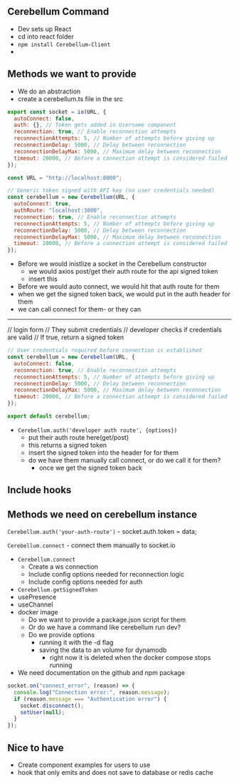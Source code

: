 ## Cerebellum Command

- Dev sets up React
- cd into react folder
- `npm install Cerebellum-Client`
-

## Methods we want to provide

- We do an abstraction
- create a cerebellum.ts file in the src

```javascript
export const socket = io(URL, {
  autoConnect: false,
  auth: {}, // Token gets added in Username component
  reconnection: true, // Enable reconnection attempts
  reconnectionAttempts: 5, // Number of attempts before giving up
  reconnectionDelay: 5000, // Delay between reconnection
  reconnectionDelayMax: 5000, // Maximum delay between reconnection
  timeout: 20000, // Before a connection attempt is considered failed
});
```

```javascript
const URL = "http://localhost:8000";

// Generic token signed with API key (no user credentials needed)
const cerebellum = new Cerebellum(URL, {
  autoConnect: true,
  authRoute: "localhost:3000",
  reconnection: true, // Enable reconnection attempts
  reconnectionAttempts: 5, // Number of attempts before giving up
  reconnectionDelay: 5000, // Delay between reconnection
  reconnectionDelayMax: 5000, // Maximum delay between reconnection
  timeout: 20000, // Before a connection attempt is considered failed
});
```

- Before we would inistlize a socket in the Cerebellum constructor
  - we would axios post/get their auth route for the api signed token
  - insert this
- Before we would auto connect, we would hit that auth route for them
- when we get the signed token back, we would put in the auth header for them
- we can call connect for them- or they can

---

// login form
// They submit credentials
// developer checks if credentials are valid
// If true, return a signed token

```javascript
// User credentials required before connection is established
const cerebellum = new Cerebellum(URL, {
  autoConnect: false,
  reconnection: true, // Enable reconnection attempts
  reconnectionAttempts: 5, // Number of attempts before giving up
  reconnectionDelay: 5000, // Delay between reconnection
  reconnectionDelayMax: 5000, // Maximum delay between reconnection
  timeout: 20000, // Before a connection attempt is considered failed
});

export default cerebellum;
```

- `Cerebellum.auth('developer auth route', {options})`
  - put their auth route here(get/post)
  - this returns a signed token
  - insert the signed token into the header for for them
  - do we have them manually call connect, or do we call it for them?
    - once we get the signed token back

## Include hooks

## Methods we need on cerebellum instance

`Cerebellum.auth('your-auth-route')` - socket.auth.token = data;

`Cerebellum.connect` - connect them manually to socket.io

- `Cerebellum.connect`
  - Create a ws connection
  - Include config options needed for reconnection logic
  - Include config options needed for auth
- `Cerebellum.getSignedToken`
- usePresence
- useChannel
- docker image
  - Do we want to provide a package.json script for them
  - Or do we have a command like cerebellum run dev?
  - Do we provide options
    - running it with the -d flag
    - saving the data to an volume for dynamodb
      - right now it is deleted when the docker compose stops running
- We need documentation on the github and npm package


```javascript
socket.on("connect_error", (reason) => {
  console.log("Connection error:", reason.message);
  if (reason.message === "Authentication error") {
    socket.disconnect();
    setUser(null);
  }
});
```

## Nice to have

- Create component examples for users to use
- hook that only emits and does not save to database or redis cache
